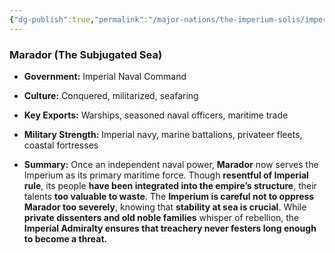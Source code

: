 ```yaml
---
{"dg-publish":true,"permalink":"/major-nations/the-imperium-solis/imperial-provinces/mirador/","noteIcon":"","updated":"2025-02-12T14:13:07.992-08:00"}
---
```


### **Marador (The Subjugated Sea)**

- **Government:** Imperial Naval Command
	
- **Culture:** Conquered, militarized, seafaring
	
- **Key Exports:** Warships, seasoned naval officers, maritime trade
	
- **Military Strength:** Imperial navy, marine battalions, privateer fleets, coastal fortresses
	
- **Summary:** Once an independent naval power, **Marador** now serves the Imperium as its primary maritime force. Though **resentful of Imperial rule**, its people **have been integrated into the empire’s structure**, their talents **too valuable to waste**. The **Imperium is careful not to oppress Marador too severely**, knowing that **stability at sea is crucial**. While **private dissenters and old noble families** whisper of rebellion, the **Imperial Admiralty ensures that treachery never festers long enough to become a threat.** 